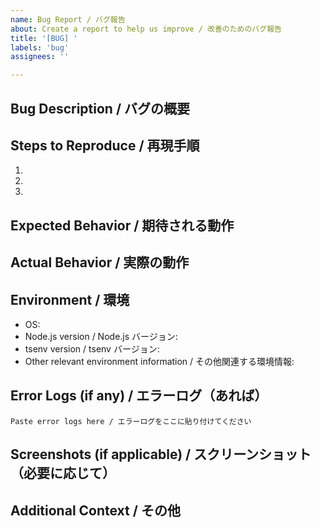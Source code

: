 ```yaml
---
name: Bug Report / バグ報告
about: Create a report to help us improve / 改善のためのバグ報告
title: '[BUG] '
labels: 'bug'
assignees: ''

---
```


## Bug Description / バグの概要
<!-- A clear and concise description of what the bug is / バグの内容を簡潔に説明してください -->

## Steps to Reproduce / 再現手順
<!-- Steps to reproduce the behavior / バグを再現するための手順を記載してください -->
1. 
2. 
3. 

## Expected Behavior / 期待される動作
<!-- A clear and concise description of what you expected to happen / 正常に動作した場合の期待される結果を記載してください -->

## Actual Behavior / 実際の動作
<!-- A clear and concise description of what actually happened / 実際に発生した動作を記載してください -->

## Environment / 環境
- OS: 
- Node.js version / Node.js バージョン: 
- tsenv version / tsenv バージョン: 
- Other relevant environment information / その他関連する環境情報: 

## Error Logs (if any) / エラーログ（あれば）
```
Paste error logs here / エラーログをここに貼り付けてください
```

## Screenshots (if applicable) / スクリーンショット（必要に応じて）
<!-- Add screenshots to help explain your problem / 問題を説明するのに役立つスクリーンショットがあれば添付してください -->

## Additional Context / その他
<!-- Add any other context about the problem here / その他、バグの解決に役立つ情報があれば記載してください -->